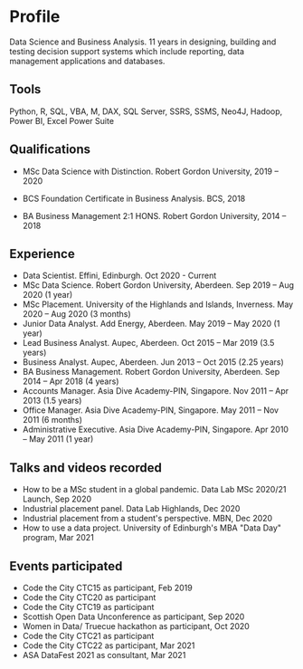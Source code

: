 # Profile
Data Science and Business Analysis.
11 years in designing, building and testing decision support systems which include reporting, data management applications and databases.


## Tools
Python, R, SQL, VBA, M, DAX, SQL Server, SSRS, SSMS, Neo4J, Hadoop, Power BI, Excel Power Suite

## Qualifications
- MSc Data Science with Distinction. Robert Gordon University, 2019 – 2020

- BCS Foundation Certificate in Business Analysis. BCS, 2018

- BA Business Management 2:1 HONS. Robert Gordon University, 2014 – 2018

 
## Experience
- Data Scientist. Effini, Edinburgh. Oct 2020 - Current
- MSc Data Science. Robert Gordon University, Aberdeen. Sep 2019 – Aug 2020 (1 year)
- MSc Placement. University of the Highlands and Islands, Inverness. May 2020 – Aug 2020 (3 months)
- Junior Data Analyst. Add Energy, Aberdeen. May 2019 – May 2020 (1 year)
- Lead Business Analyst. Aupec, Aberdeen. Oct 2015 – Mar 2019 (3.5 years)
- Business Analyst. Aupec, Aberdeen. Jun 2013 – Oct 2015 (2.25 years)
- BA Business Management. Robert Gordon University, Aberdeen. Sep 2014 – Apr 2018 (4 years)
- Accounts Manager. Asia Dive Academy-PIN, Singapore. Nov 2011 – Apr 2013 (1.5 years)
- Office Manager. Asia Dive Academy-PIN, Singapore. May 2011 – Nov 2011 (6 months)
- Administrative Executive. Asia Dive Academy-PIN, Singapore. Apr 2010 – May 2011 (1 year)

## Talks and videos recorded
- How to be a MSc student in a global pandemic. Data Lab MSc 2020/21 Launch, Sep 2020
- Industrial placement panel. Data Lab Highlands, Dec 2020
- Industrial placement from a student's perspective. MBN, Dec 2020
- How to use a data project. University of Edinburgh's MBA "Data Day" program, Mar 2021


## Events participated
- Code the City CTC15 as participant, Feb 2019
- Code the City CTC20 as participant
- Code the City CTC19 as participant
- Scottish Open Data Unconference as participant, Sep 2020
- Women in Data/ Truecue hackathon as participant, Oct 2020
- Code the City CTC21 as participant
- Code the City CTC22 as participant, Mar 2021
- ASA DataFest 2021 as consultant, Mar 2021
